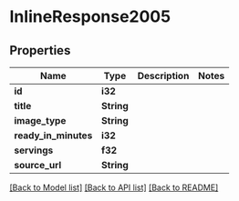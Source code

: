 # InlineResponse2005

## Properties

Name | Type | Description | Notes
------------ | ------------- | ------------- | -------------
**id** | **i32** |  | 
**title** | **String** |  | 
**image_type** | **String** |  | 
**ready_in_minutes** | **i32** |  | 
**servings** | **f32** |  | 
**source_url** | **String** |  | 

[[Back to Model list]](../README.md#documentation-for-models) [[Back to API list]](../README.md#documentation-for-api-endpoints) [[Back to README]](../README.md)


